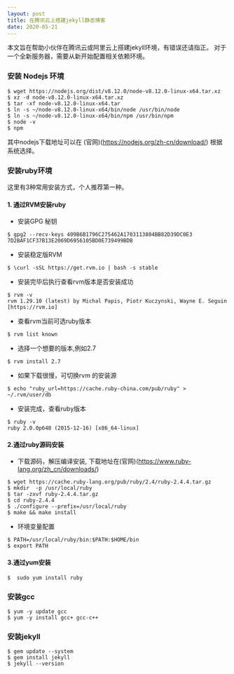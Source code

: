 ```yaml
---
layout: post
title: 在腾讯云上搭建jekyll静态博客
date: 2020-05-21
---
```


本文旨在帮助小伙伴在腾讯云或阿里云上搭建jekyll环境，有错误还请指正。
对于一个全新服务器，需要从新开始配置相关依赖环境。

### 安装 Nodejs 环境
```
$ wget https://nodejs.org/dist/v8.12.0/node-v8.12.0-linux-x64.tar.xz
$ xz -d node-v8.12.0-linux-x64.tar.xz
$ tar -xf node-v8.12.0-linux-x64.tar 
$ ln -s ~/node-v8.12.0-linux-x64/bin/node /usr/bin/node
$ ln -s ~/node-v8.12.0-linux-x64/bin/npm /usr/bin/npm
$ node -v 
$ npm
```
其中nodejs下载地址可以在 (官网)(https://nodejs.org/zh-cn/download/) 根据系统选择。

### 安装ruby环境
这里有3种常用安装方式，个人推荐第一种。
#### 1. 通过RVM安装ruby

- 安装GPG 秘钥
```
$ gpg2 --recv-keys 409B6B1796C275462A1703113804BB82D39DC0E3 7D2BAF1CF37B13E2069D6956105BD0E739499BDB
```

- 安装稳定版RVM
```
$ \curl -sSL https://get.rvm.io | bash -s stable
```

- 安装完毕后执行查看rvm版本是否安装成功
```
$ rvm -v 
rvm 1.29.10 (latest) by Michal Papis, Piotr Kuczynski, Wayne E. Seguin [https://rvm.io]
``` 

- 查看rvm当前可选ruby版本
```
$ rvm list known
```

- 选择一个想要的版本,例如2.7
```
$ rvm install 2.7
```

- 如果下载很慢，可切换rvm 的安装源
```
$ echo "ruby_url=https://cache.ruby-china.com/pub/ruby" > ~/.rvm/user/db
```

- 安装完成，查看ruby版本
```
$ ruby -v
ruby 2.0.0p648 (2015-12-16) [x86_64-linux]
```

#### 2.通过ruby源码安装
- 下载源码，解压编译安装, 下载地址在(官网)(https://www.ruby-lang.org/zh_cn/downloads/)

```
$ wget https://cache.ruby-lang.org/pub/ruby/2.4/ruby-2.4.4.tar.gz
$ mkdir  -p /usr/local/ruby
$ tar -zxvf ruby-2.4.4.tar.gz 
$ cd ruby-2.4.4
$ ./configure --prefix=/usr/local/ruby
$ make && make install
```

- 环境变量配置

```
$ PATH=/usr/local/ruby/bin:$PATH:$HOME/bin
$ export PATH
```

#### 3.通过yum安装
```
$  sudo yum install ruby
```

### 安装gcc
```
$ yum -y update gcc
$ yum -y install gcc+ gcc-c++
```

### 安装jekyll

```
$ gem update --system
$ gem install jekyll
$ jekyll --version
```

